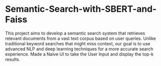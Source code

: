 # Semantic-Search-with-SBERT-and-Faiss
This project aims to develop a semantic search system that retrieves relevant documents from a vast text corpus based on user queries. Unlike traditional keyword searches that might miss context, our goal is to use advanced NLP and deep learning techniques for a more accurate search experience.
Made a Naive UI to take the User Input and display the top-k results.
